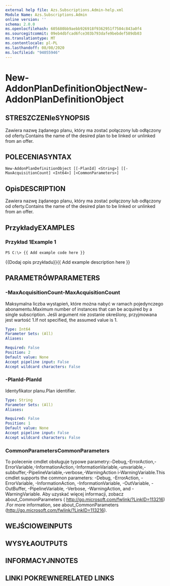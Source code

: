 ```yaml
---
external help file: Azs.Subscriptions.Admin-help.xml
Module Name: Azs.Subscriptions.Admin
online version: ''
schema: 2.0.0
ms.openlocfilehash: 605680bb9aebb926918f9362951f7504c843a0f4
ms.sourcegitcommit: 09eb4dbfcad6fce303b793dafe9bebdef589db03
ms.translationtype: MT
ms.contentlocale: pl-PL
ms.lasthandoff: 08/08/2020
ms.locfileid: "94055946"
---
```

# <span data-ttu-id="9c5e5-101">New-AddonPlanDefinitionObject</span><span class="sxs-lookup"><span data-stu-id="9c5e5-101">New-AddonPlanDefinitionObject</span></span>

## <span data-ttu-id="9c5e5-102">STRESZCZENIe</span><span class="sxs-lookup"><span data-stu-id="9c5e5-102">SYNOPSIS</span></span>
<span data-ttu-id="9c5e5-103">Zawiera nazwę żądanego planu, który ma zostać połączony lub odłączony od oferty.</span><span class="sxs-lookup"><span data-stu-id="9c5e5-103">Contains the name of the desired plan to be linked or unlinked from an offer.</span></span>

## <span data-ttu-id="9c5e5-104">POLECENIA</span><span class="sxs-lookup"><span data-stu-id="9c5e5-104">SYNTAX</span></span>

```
New-AddonPlanDefinitionObject [[-PlanId] <String>] [[-MaxAcquisitionCount] <Int64>] [<CommonParameters>]
```

## <span data-ttu-id="9c5e5-105">Opis</span><span class="sxs-lookup"><span data-stu-id="9c5e5-105">DESCRIPTION</span></span>
<span data-ttu-id="9c5e5-106">Zawiera nazwę żądanego planu, który ma zostać połączony lub odłączony od oferty.</span><span class="sxs-lookup"><span data-stu-id="9c5e5-106">Contains the name of the desired plan to be linked or unlinked from an offer.</span></span>

## <span data-ttu-id="9c5e5-107">Przykłady</span><span class="sxs-lookup"><span data-stu-id="9c5e5-107">EXAMPLES</span></span>

### <span data-ttu-id="9c5e5-108">Przykład 1</span><span class="sxs-lookup"><span data-stu-id="9c5e5-108">Example 1</span></span>
```
PS C:\> {{ Add example code here }}
```

<span data-ttu-id="9c5e5-109">{{Dodaj opis przykładu}}</span><span class="sxs-lookup"><span data-stu-id="9c5e5-109">{{ Add example description here }}</span></span>

## <span data-ttu-id="9c5e5-110">PARAMETRÓW</span><span class="sxs-lookup"><span data-stu-id="9c5e5-110">PARAMETERS</span></span>

### <span data-ttu-id="9c5e5-111">-MaxAcquisitionCount</span><span class="sxs-lookup"><span data-stu-id="9c5e5-111">-MaxAcquisitionCount</span></span>
<span data-ttu-id="9c5e5-112">Maksymalna liczba wystąpień, które można nabyć w ramach pojedynczego abonamentu.</span><span class="sxs-lookup"><span data-stu-id="9c5e5-112">Maximum number of instances that can be acquired by a single subscription.</span></span>
<span data-ttu-id="9c5e5-113">Jeśli argument nie zostanie określony, przyjmowana jest wartość 1.</span><span class="sxs-lookup"><span data-stu-id="9c5e5-113">If not specified, the assumed value is 1.</span></span>

```yaml
Type: Int64
Parameter Sets: (All)
Aliases: 

Required: False
Position: 2
Default value: None
Accept pipeline input: False
Accept wildcard characters: False
```

### <span data-ttu-id="9c5e5-114">-PlanId</span><span class="sxs-lookup"><span data-stu-id="9c5e5-114">-PlanId</span></span>
<span data-ttu-id="9c5e5-115">Identyfikator planu.</span><span class="sxs-lookup"><span data-stu-id="9c5e5-115">Plan identifier.</span></span>

```yaml
Type: String
Parameter Sets: (All)
Aliases: 

Required: False
Position: 1
Default value: None
Accept pipeline input: False
Accept wildcard characters: False
```

### <span data-ttu-id="9c5e5-116">CommonParameters</span><span class="sxs-lookup"><span data-stu-id="9c5e5-116">CommonParameters</span></span>
<span data-ttu-id="9c5e5-117">To polecenie cmdlet obsługuje typowe parametry:-Debug,-ErrorAction,-ErrorVariable,-InformationAction,-InformationVariable,-unvariable,-subbuffer,-PipelineVariable,-verbose,-WarningAction i-WarningVariable.</span><span class="sxs-lookup"><span data-stu-id="9c5e5-117">This cmdlet supports the common parameters: -Debug, -ErrorAction, -ErrorVariable, -InformationAction, -InformationVariable, -OutVariable, -OutBuffer, -PipelineVariable, -Verbose, -WarningAction, and -WarningVariable.</span></span> <span data-ttu-id="9c5e5-118">Aby uzyskać więcej informacji, zobacz about_CommonParameters ( http://go.microsoft.com/fwlink/?LinkID=113216) .</span><span class="sxs-lookup"><span data-stu-id="9c5e5-118">For more information, see about_CommonParameters (http://go.microsoft.com/fwlink/?LinkID=113216).</span></span>

## <span data-ttu-id="9c5e5-119">WEJŚCIOWE</span><span class="sxs-lookup"><span data-stu-id="9c5e5-119">INPUTS</span></span>

## <span data-ttu-id="9c5e5-120">WYSYŁA</span><span class="sxs-lookup"><span data-stu-id="9c5e5-120">OUTPUTS</span></span>

## <span data-ttu-id="9c5e5-121">INFORMACYJN</span><span class="sxs-lookup"><span data-stu-id="9c5e5-121">NOTES</span></span>

## <span data-ttu-id="9c5e5-122">LINKI POKREWNE</span><span class="sxs-lookup"><span data-stu-id="9c5e5-122">RELATED LINKS</span></span>

